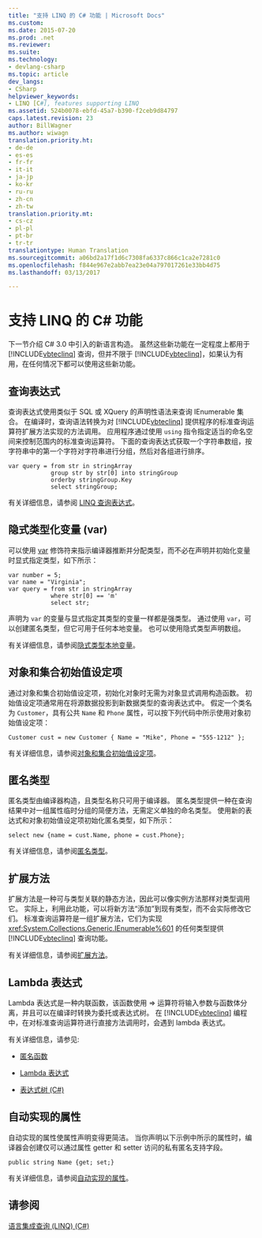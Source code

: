 ```yaml
---
title: "支持 LINQ 的 C# 功能 | Microsoft Docs"
ms.custom: 
ms.date: 2015-07-20
ms.prod: .net
ms.reviewer: 
ms.suite: 
ms.technology:
- devlang-csharp
ms.topic: article
dev_langs:
- CSharp
helpviewer_keywords:
- LINQ [C#], features supporting LINQ
ms.assetid: 524b0078-ebfd-45a7-b390-f2ceb9d84797
caps.latest.revision: 23
author: BillWagner
ms.author: wiwagn
translation.priority.ht:
- de-de
- es-es
- fr-fr
- it-it
- ja-jp
- ko-kr
- ru-ru
- zh-cn
- zh-tw
translation.priority.mt:
- cs-cz
- pl-pl
- pt-br
- tr-tr
translationtype: Human Translation
ms.sourcegitcommit: a06bd2a17f1d6c7308fa6337c866c1ca2e7281c0
ms.openlocfilehash: f844e967e2abb7ea23e04a797017261e33bb4d75
ms.lasthandoff: 03/13/2017

---
```

# <a name="c-features-that-support-linq"></a>支持 LINQ 的 C# 功能
下一节介绍 C# 3.0 中引入的新语言构造。 虽然这些新功能在一定程度上都用于 [!INCLUDE[vbteclinq](../../../../csharp/includes/vbteclinq_md.md)] 查询，但并不限于 [!INCLUDE[vbteclinq](../../../../csharp/includes/vbteclinq_md.md)]，如果认为有用，在任何情况下都可以使用这些新功能。  
  
## <a name="query-expressions"></a>查询表达式  
 查询表达式使用类似于 SQL 或 XQuery 的声明性语法来查询 IEnumerable 集合。 在编译时，查询语法转换为对 [!INCLUDE[vbteclinq](../../../../csharp/includes/vbteclinq_md.md)] 提供程序的标准查询运算符扩展方法实现的方法调用。 应用程序通过使用 `using` 指令指定适当的命名空间来控制范围内的标准查询运算符。 下面的查询表达式获取一个字符串数组，按字符串中的第一个字符对字符串进行分组，然后对各组进行排序。  
  
```  
var query = from str in stringArray  
            group str by str[0] into stringGroup  
            orderby stringGroup.Key  
            select stringGroup;  
```  
  
 有关详细信息，请参阅 [LINQ 查询表达式](../../../../csharp/programming-guide/linq-query-expressions/index.md)。  
  
## <a name="implicitly-typed-variables-var"></a>隐式类型化变量 (var)  
 可以使用 [var](../../../../csharp/language-reference/keywords/var.md) 修饰符来指示编译器推断并分配类型，而不必在声明并初始化变量时显式指定类型，如下所示：  
  
```  
var number = 5;  
var name = "Virginia";  
var query = from str in stringArray  
            where str[0] == 'm'  
            select str;  
```  
  
 声明为 `var` 的变量与显式指定其类型的变量一样都是强类型。 通过使用 `var`，可以创建匿名类型，但它可用于任何本地变量。 也可以使用隐式类型声明数组。  
  
 有关详细信息，请参阅[隐式类型本地变量](../../../../csharp/programming-guide/classes-and-structs/implicitly-typed-local-variables.md)。  
  
## <a name="object-and-collection-initializers"></a>对象和集合初始值设定项  
 通过对象和集合初始值设定项，初始化对象时无需为对象显式调用构造函数。 初始值设定项通常用在将源数据投影到新数据类型的查询表达式中。 假定一个类名为 `Customer`，具有公共 `Name` 和 `Phone` 属性，可以按下列代码中所示使用对象初始值设定项：  
  
```  
Customer cust = new Customer { Name = "Mike", Phone = "555-1212" };  
```  
  
 有关详细信息，请参阅[对象和集合初始值设定项](../../../../csharp/programming-guide/classes-and-structs/object-and-collection-initializers.md)。  
  
## <a name="anonymous-types"></a>匿名类型  
 匿名类型由编译器构造，且类型名称只可用于编译器。 匿名类型提供一种在查询结果中对一组属性临时分组的简便方法，无需定义单独的命名类型。 使用新的表达式和对象初始值设定项初始化匿名类型，如下所示：  
  
```  
select new {name = cust.Name, phone = cust.Phone};  
```  
  
 有关详细信息，请参阅[匿名类型](../../../../csharp/programming-guide/classes-and-structs/anonymous-types.md)。  
  
## <a name="extension-methods"></a>扩展方法  
 扩展方法是一种可与类型关联的静态方法，因此可以像实例方法那样对类型调用它。 实际上，利用此功能，可以将新方法“添加”到现有类型，而不会实际修改它们。 标准查询运算符是一组扩展方法，它们为实现 <xref:System.Collections.Generic.IEnumerable%601> 的任何类型提供 [!INCLUDE[vbteclinq](../../../../csharp/includes/vbteclinq_md.md)] 查询功能。  
  
 有关详细信息，请参阅[扩展方法](../../../../csharp/programming-guide/classes-and-structs/extension-methods.md)。  
  
## <a name="lambda-expressions"></a>Lambda 表达式  
 Lambda 表达式是一种内联函数，该函数使用 => 运算符将输入参数与函数体分离，并且可以在编译时转换为委托或表达式树。 在 [!INCLUDE[vbteclinq](../../../../csharp/includes/vbteclinq_md.md)] 编程中，在对标准查询运算符进行直接方法调用时，会遇到 lambda 表达式。  
  
 有关详细信息，请参见:  
  
-   [匿名函数](../../../../csharp/programming-guide/statements-expressions-operators/anonymous-functions.md)  
  
-   [Lambda 表达式](../../../../csharp/programming-guide/statements-expressions-operators/lambda-expressions.md)  
  
-   [表达式树 (C#)](../../../../csharp/programming-guide/concepts/expression-trees/index.md)  
  
## <a name="auto-implemented-properties"></a>自动实现的属性  
 自动实现的属性使属性声明变得更简洁。 当你声明以下示例中所示的属性时，编译器会创建仅可以通过属性 getter 和 setter 访问的私有匿名支持字段。  
  
```  
public string Name {get; set;}  
```  
  
 有关详细信息，请参阅[自动实现的属性](../../../../csharp/programming-guide/classes-and-structs/auto-implemented-properties.md)。  
  
## <a name="see-also"></a>请参阅  
 [语言集成查询 (LINQ) (C#)](../../../../csharp/programming-guide/concepts/linq/index.md)
